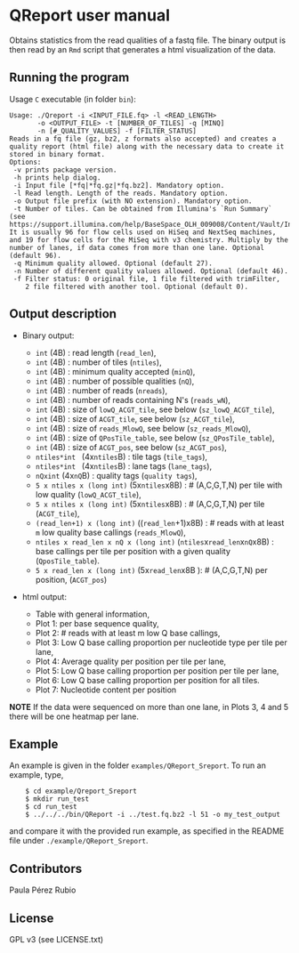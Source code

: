 # QReport user manual

Obtains statistics from the read qualities of a fastq file. 
The binary output is then read by an `Rmd` script that generates a 
html visualization of the data. 


## Running the program

Usage `C` executable (in folder `bin`): 

```
Usage: ./Qreport -i <INPUT_FILE.fq> -l <READ_LENGTH>
       -o <OUTPUT_FILE> -t [NUMBER_OF_TILES] -q [MINQ]
       -n [#_QUALITY_VALUES] -f [FILTER_STATUS]
Reads in a fq file (gz, bz2, z formats also accepted) and creates a
quality report (html file) along with the necessary data to create it
stored in binary format.
Options: 
 -v prints package version.
 -h prints help dialog.
 -i Input file [*fq|*fq.gz|*fq.bz2]. Mandatory option.
 -l Read length. Length of the reads. Mandatory option.
 -o Output file prefix (with NO extension). Mandatory option.
 -t Number of tiles. Can be obtained from Illumina's `Run Summary` (see https://support.illumina.com/help/BaseSpace_OLH_009008/Content/Vault/Informatics/Sequencing_Analysis/BS/swSEQ_mBS_ViewRunSamplesList.htm). It is usually 96 for flow cells used on HiSeq and NextSeq machines, and 19 for flow cells for the MiSeq with v3 chemistry. Multiply by the number of lanes, if data comes from more than one lane. Optional (default 96).
 -q Minimum quality allowed. Optional (default 27).
 -n Number of different quality values allowed. Optional (default 46).
 -f Filter status: 0 original file, 1 file filtered with trimFilter,
    2 file filtered with another tool. Optional (default 0).
```


## Output description

- Binary output: 
   * `int` (4B) : read length (`read_len`), 
   * `int` (4B) : number of tiles (`ntiles`),
   * `int` (4B) : minimum quality accepted (`minQ`),   
   * `int` (4B) : number of possible qualities (`nQ`), 
   * `int` (4B) : number of reads (`nreads`),
   * `int` (4B) : number of reads containing N's (`reads_wN`),
   * `int` (4B) : size of `lowQ_ACGT_tile`, see below (`sz_lowQ_ACGT_tile`),
   * `int` (4B) : size of `ACGT_tile`, see below (`sz_ACGT_tile`), 
   * `int` (4B) : size of `reads_MlowQ`, see below (`sz_reads_MlowQ`), 
   * `int` (4B) : size of `QPosTile_table`, see below (`sz_QPosTile_table`),
   * `int` (4B) : size of `ACGT_pos`, see below (`sz_ACGT_pos`),
   * `ntiles*int ` (4x`ntiles`B) : tile tags (`tile_tags`),
   * `ntiles*int ` (4x`ntiles`B) : lane tags (`lane_tags`),
   * `nQxint` (4x`nQ`B) : quality tags (`quality tags`),
   * `5 x ntiles x (long int)` (5x`ntiles`x8B) : 
     \# (A,C,G,T,N) per tile with low quality (`lowQ_ACGT_tile`),
   * `5 x ntiles x (long int)` (5x`ntiles`x8B) : 
     \# (A,C,G,T,N) per tile (`ACGT_tile`),
   * `(read_len+1) x (long int)` ((`read_len`+1)x8B) : 
     \# reads with at least `m` low quality base callings (`reads_MlowQ`),
   * `ntiles x read_len x nQ x (long int)` (`ntiles`x`read_len`x`nQ`x8B) : 
     base callings  per tile per position with a given quality (`QposTile_table`).
   * `5 x read_len x (long int)` (5x`read_len`x8B ): 
     \# (A,C,G,T,N) per position, (`ACGT_pos`)

- html output:
   * Table with general information,
   * Plot 1: per base sequence quality, 
   * Plot 2: # reads with at least m low Q base callings,
   * Plot 3: Low Q base calling proportion per nucleotide type per tile per lane,
   * Plot 4: Average quality per position per tile per lane,
   * Plot 5: Low Q base calling proportion per position per tile per lane,
   * Plot 6: Low Q base calling proportion per position for all tiles.
   * Plot 7: Nucleotide content per position

**NOTE** If the data were sequenced on more than one lane, in Plots 3, 4 and 5 
there will be one heatmap per lane.

## Example 

An example is given in the folder `examples/QReport_Sreport`. To run an 
example, type, 

``` 
    $ cd example/Qreport_Sreport
    $ mkdir run_test
    $ cd run_test
    $ ../../../bin/QReport -i ../test.fq.bz2 -l 51 -o my_test_output
```
 and compare it with the provided run example, as specified in the README
 file under `./example/QReport_Sreport`.

  
## Contributors

Paula Pérez Rubio 

## License

GPL v3 (see LICENSE.txt)
